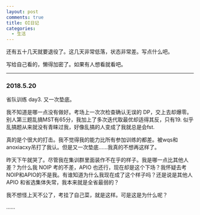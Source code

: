 ```yaml
---
layout: post
comments: true
title: OI日记
categories:
  - 生活
---
```


还有五十几天就要退役了。这几天非常低落，状态非常差。写点什么吧。

写给自己看的，懒得加密了。如果有人想看就看吧。

--------------------

### 2018.5.20

省队训练 day3. 又一次垫底。

我不知道是哪一点没有做好。考场上一次次检查确认无误的 DP，交上去却爆零。别人第三题乱搞MST有65分，我加上了多次迭代取最优却适得其反，只有19. 似乎乱搞题从来就没有青睐过我，好像乱搞的人变成了我就总是会fst. 

真的是个很大的打击。我不觉得我的能力比所有参加训练的都差。被wqs和anoxiacxy吊打了我认。但是又一次垫底……我真的不想再这样了。

昨天下午就哭了。尽管我在集训群里面装作不在乎的样子。我是哪一点比其他人差？为什么我 NOIP 考的不差，APIO 也还行，现在却是这个下场？我怀疑去考NOIP和APIO的不是我。有谁知道为什么我现在成了这个样子吗？还是说是其他人 APIO 和省选集体失常，我本来就是全省最弱的？

我不想怪上天不公了，考挂了自己菜，就是这样。可是这是为什么呢？

……